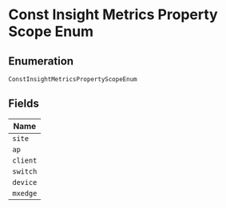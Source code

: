 
# Const Insight Metrics Property Scope Enum

## Enumeration

`ConstInsightMetricsPropertyScopeEnum`

## Fields

| Name |
|  --- |
| `site` |
| `ap` |
| `client` |
| `switch` |
| `device` |
| `mxedge` |

